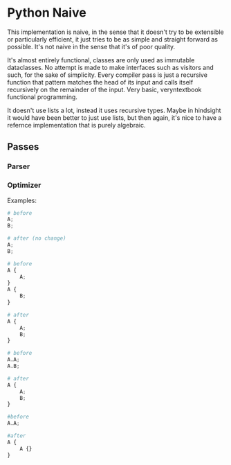 # Python Naive

This implementation is naive, in the sense that it doesn't try to be extensible or particularly efficient, it just tries to be as simple and straight forward as possible.
It's not naive in the sense that it's of poor quality.

It's almost entirely functional, classes are only used as immutable dataclasses. No attempt is made to make interfaces such as visitors and such, for the sake of simplicity.
Every compiler pass is just a recursive function that pattern matches the head of its input and calls itself recursively on the remainder of the input. Very basic, veryntextbook functional programming.

It doesn't use lists a lot, instead it uses recursive types. Maybe in hindsight it would have been better to just use lists, but then again, it's nice to have a refernce implementation that is purely algebraic.


## Passes

### Parser

### Optimizer

Examples:

```python
# before
A;
B;

# after (no change)
A;
B;
```

```python
# before
A {
    A;
}
A {
    B;
}

# after
A {
    A;
    B;
}
```

```python
# before
A.A;
A.B;

# after
A {
    A;
    B;
}
```


```python
#before
A.A;

#after
A {
    A {}
}
```